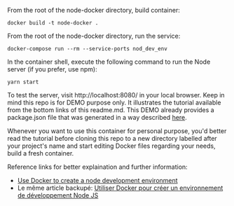 From the root of the node-docker directory, build container:
```
docker build -t node-docker .
```

From the root of the node-docker directory, run the service:
```
docker-compose run --rm --service-ports nod_dev_env
```

In the container shell, execute the following command to run the Node server (if you prefer, use npm):
```
yarn start
```

To test the server, visit http://localhost:8080/ in your local browser.
Keep in mind this repo is for DEMO purpose only. It illustrates the tutorial available from the bottom links of this readme.md. This DEMO already provides a package.json file that was generated in a way described [here](https://auth0.com/blog/use-docker-to-create-a-node-development-environment/#L-a-class--toc-target--id--installing-dependencies-and-running-the-server----a-Installing-Dependencies-and-Running-the-Server).

Whenever you want to use this container for personal purpose, you'd better read the tutorial before cloning this repo to a new directory labelled after your project's name and start editing Docker files regarding your needs, build a fresh container.

Reference links for better explaination and further information:
* [Use Docker to create a node development environment](https://auth0.com/blog/use-docker-to-create-a-node-development-environment)
* Le même article backupé: [Utiliser Docker pour créer un environnement de développement Node JS](http://devfrontend.info/dockernodejs-utiliser-docker-pour-creer-un-environnement-de-developpement-nodejs/)
